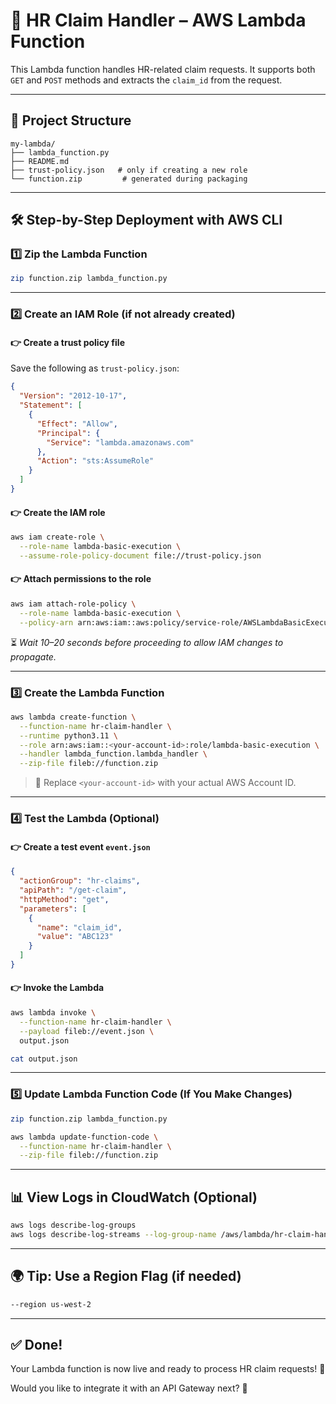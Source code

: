 # 🚀 HR Claim Handler – AWS Lambda Function

This Lambda function handles HR-related claim requests. It supports both `GET` and `POST` methods and extracts the `claim_id` from the request.

---

## 📁 Project Structure

```
my-lambda/
├── lambda_function.py
├── README.md
├── trust-policy.json   # only if creating a new role
└── function.zip         # generated during packaging
```

---

## 🛠️ Step-by-Step Deployment with AWS CLI

### 1️⃣ Zip the Lambda Function

```bash
zip function.zip lambda_function.py
```

---

### 2️⃣ Create an IAM Role (if not already created)

#### 👉 Create a trust policy file

Save the following as `trust-policy.json`:

```json
{
  "Version": "2012-10-17",
  "Statement": [
    {
      "Effect": "Allow",
      "Principal": {
        "Service": "lambda.amazonaws.com"
      },
      "Action": "sts:AssumeRole"
    }
  ]
}
```

#### 👉 Create the IAM role

```bash
aws iam create-role \
  --role-name lambda-basic-execution \
  --assume-role-policy-document file://trust-policy.json
```

#### 👉 Attach permissions to the role

```bash
aws iam attach-role-policy \
  --role-name lambda-basic-execution \
  --policy-arn arn:aws:iam::aws:policy/service-role/AWSLambdaBasicExecutionRole
```

⏳ *Wait 10–20 seconds before proceeding to allow IAM changes to propagate.*

---

### 3️⃣ Create the Lambda Function

```bash
aws lambda create-function \
  --function-name hr-claim-handler \
  --runtime python3.11 \
  --role arn:aws:iam::<your-account-id>:role/lambda-basic-execution \
  --handler lambda_function.lambda_handler \
  --zip-file fileb://function.zip
```

> 🔁 Replace `<your-account-id>` with your actual AWS Account ID.

---

### 4️⃣ Test the Lambda (Optional)

#### 👉 Create a test event `event.json`

```json
{
  "actionGroup": "hr-claims",
  "apiPath": "/get-claim",
  "httpMethod": "get",
  "parameters": [
    {
      "name": "claim_id",
      "value": "ABC123"
    }
  ]
}
```

#### 👉 Invoke the Lambda

```bash
aws lambda invoke \
  --function-name hr-claim-handler \
  --payload fileb://event.json \
  output.json

cat output.json
```

---

### 5️⃣ Update Lambda Function Code (If You Make Changes)

```bash
zip function.zip lambda_function.py

aws lambda update-function-code \
  --function-name hr-claim-handler \
  --zip-file fileb://function.zip
```

---

## 📊 View Logs in CloudWatch (Optional)

```bash
aws logs describe-log-groups
aws logs describe-log-streams --log-group-name /aws/lambda/hr-claim-handler
```

---

## 🌍 Tip: Use a Region Flag (if needed)

```bash
--region us-west-2
```

---

## ✅ Done!

Your Lambda function is now live and ready to process HR claim requests! 🎉

Would you like to integrate it with an API Gateway next? 🤖
